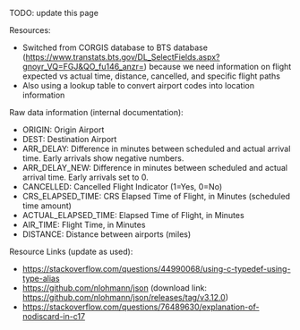 TODO: update this page

Resources:
* Switched from CORGIS database to BTS database (https://www.transtats.bts.gov/DL_SelectFields.aspx?gnoyr_VQ=FGJ&QO_fu146_anzr=) because we need information on flight expected vs actual time, distance, cancelled, and specific flight paths
* Also using a lookup table to convert airport codes into location information

Raw data information (internal documentation):
* ORIGIN: Origin Airport
* DEST: Destination Airport
* ARR_DELAY: Difference in minutes between scheduled and actual arrival time. Early arrivals show negative numbers.
* ARR_DELAY_NEW: Difference in minutes between scheduled and actual arrival time. Early arrivals set to 0.	
* CANCELLED: Cancelled Flight Indicator (1=Yes, 0=No)
* CRS_ELAPSED_TIME: CRS Elapsed Time of Flight, in Minutes (scheduled time amount)
* ACTUAL_ELAPSED_TIME: Elapsed Time of Flight, in Minutes
* AIR_TIME: Flight Time, in Minutes	
* DISTANCE: Distance between airports (miles)

Resource Links (update as used):
* https://stackoverflow.com/questions/44990068/using-c-typedef-using-type-alias
* https://github.com/nlohmann/json (download link: https://github.com/nlohmann/json/releases/tag/v3.12.0)
* https://stackoverflow.com/questions/76489630/explanation-of-nodiscard-in-c17
